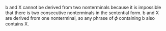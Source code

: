 b and X cannot be derived from two nonterminals because it is impossible that there is two consecutive nonterminals in the sentential form.
b and X are derived from one nonterminal, so any phrase of 𝜙 containing b also contains X.
